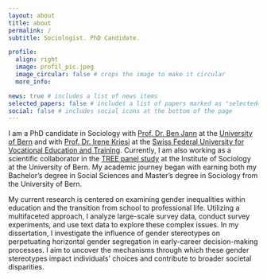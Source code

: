 ```yaml
---
layout: about
title: about
permalink: /
subtitle: Sociologist. PhD Candidate.

profile:
  align: right
  image: profil_pic.jpeg
  image_circular: false # crops the image to make it circular
  more_info: 

news: true # includes a list of news items
selected_papers: false # includes a list of papers marked as "selected={true}"
social: false # includes social icons at the bottom of the page
---
```


I am a PhD candidate in Sociology with [Prof. Dr. Ben Jann](https://www.soz.unibe.ch/about_us/people/prof_dr_jann_ben/index_eng.html) at the [University of Bern](https://www.soz.unibe.ch/index_eng.html) and with [Prof. Dr. Irene Kriesi](https://www.sfuvet.swiss/person/kriesi-irene) at the [Swiss Federal University
for Vocational Education and Training](https://www.sfuvet.swiss/). Currently, I am also working as a scientific collaborator in the [TREE panel study](https://www.tree.unibe.ch/index_eng.html) at the Institute of Sociology at the University of Bern. My academic journey began with earning both my Bachelor’s degree in Social Sciences and Master’s degree in Sociology from the University of Bern.

My current research is centered on examining gender inequalities within education and the transition from school to professional life. Utilizing a multifaceted approach, I analyze large-scale survey data, conduct survey experiments, and use text data to explore these complex issues. In my dissertation, I investigate the influence of gender stereotypes on perpetuating horizontal gender segregation in early-career decision-making processes. I aim to uncover the mechanisms through which these gender stereotypes impact individuals' choices and contribute to broader societal disparities.
